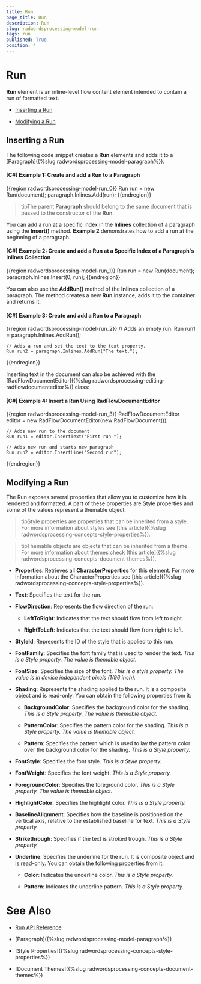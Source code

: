 ```yaml
---
title: Run
page_title: Run
description: Run
slug: radwordsprocessing-model-run
tags: run
published: True
position: 4
---
```


# Run



__Run__ element is an inline-level flow content element intended to contain a run of formatted text.
      

* [Inserting a Run](#inserting-a-run)

* [Modifying a Run](#modifying-a-run)

## Inserting a Run

The following code snippet creates a __Run__ elements and adds it to a [Paragraph]({%slug radwordsprocessing-model-paragraph%}).
        

#### __[C#] Example 1: Create and add a Run to a Paragraph__

{{region radwordsprocessing-model-run_0}}
    Run run = new Run(document);
    paragraph.Inlines.Add(run);
{{endregion}}



>tipThe parent __Paragraph__ should belong to the same document that is passed to the constructor of the __Run__.
          

You can add a run at a specific index in the __Inlines__ collection of a paragraph using the __Insert()__ method. __Example 2__ demonstrates how to add a run at the beginning of a paragraph.
        

#### __[C#] Example 2: Create and add a Run at a Specific Index of a Paragraph's Inlines Collection__

{{region radwordsprocessing-model-run_1}}
    Run run = new Run(document);
    paragraph.Inlines.Insert(0, run);
{{endregion}}



You can also use the __AddRun()__ method of the __Inlines__ collection of a paragraph. The method creates a new __Run__ instance, adds it to the container and returns it:
        

#### __[C#] Example 3: Create and add a Run to a Paragraph__

{{region radwordsprocessing-model-run_2}}
    // Adds an empty run.
    Run run1 = paragraph.Inlines.AddRun();

    // Adds a run and set the text to the text property.
    Run run2 = paragraph.Inlines.AddRun("The text.");
{{endregion}}



Inserting text in the document can also be achieved with the [RadFlowDocumentEditor]({%slug radwordsprocessing-editing-radflowdocumenteditor%}) class:
        

#### __[C#] Example 4: Insert a Run Using RadFlowDocumentEditor__

{{region radwordsprocessing-model-run_3}}
    RadFlowDocumentEditor editor = new RadFlowDocumentEditor(new RadFlowDocument());

    // Adds new run to the document
    Run run1 = editor.InsertText("First run ");

    // Adds new run and starts new paragraph
    Run run2 = editor.InsertLine("Second run");
{{endregion}}



## Modifying a Run

The Run exposes several properties that allow you to customize how it is rendered and formatted. A part of these properties are Style properties and some of the values represent a themable object.


>tipStyle properties are properties that can be inherited from a style. For more information about styles see [this article]({%slug radwordsprocessing-concepts-style-properties%}).
          

>tipThemable objects are objects that can be inherited from a theme. For more information about themes check [this article]({%slug radwordsprocessing-concepts-document-themes%}).
            

* __Properties__: Retrieves all __CharacterProperties__ for this element. For more information about the CharacterProperties see [this article]({%slug radwordsprocessing-concepts-style-properties%}).
            

* __Text__: Specifies the text for the run.


* __FlowDirection__: Represents the flow direction of the run:
	
	* __LeftToRight__: Indicates that the text should flow from left to right.
	
	* __RightToLeft__: Indicates that the text should flow from right to left.
	            

* __StyleId__: Represents the ID of the style that is applied to this run.
            

* __FontFamily__: Specifies the font family that is used to render the text. *This is a Style property. The value is themable object.*

* __FontSize__: Specifies the size of the font. *This is a style property. The value is in device independent pixels (1/96 inch).*

* __Shading__: Represents the shading applied to the run. It is a composite object and is read-only. You can obtain the following properties from it:

    * __BackgroundColor__: Specifies the background color for the shading. *This is a Style property. The value is themable object.*

    * __PatternColor__: Specifies the pattern color for the shading. *This is a Style property. The value is themable object.*

    * __Pattern__: Specifies the pattern which is used to lay the pattern color over the background color for the shading. *This is a Style property.*

* __FontStyle__: Specifies the font style. *This is a Style property.*

* __FontWeight__:  Specifies the font weight. *This is a Style property.*

* __ForegroundColor__:  Specifies the foreground color. *This is a Style property. The value is themable object.*

* __HighlightColor__: Specifies the highlight color. *This is a Style property.*

* __BaselineAlignment__: Specifies how the baseline is positioned on the vertical axis, relative to the established baseline for text. *This is a Style property.*

* __Strikethrough__: Specifies if the text is stroked trough. *This is a Style property.*

* __Underline__: Specifies the underline for the run. It is composite object and is read-only. You can obtain the following properties from it:

    * __Color__: Indicates the underline color. *This is a Style property.*

    * __Pattern__: Indicates the underline pattern. *This is a Style property.*
     

# See Also

 * [Run API Reference](http://www.telerik.com/help/wpf/t_telerik_windows_documents_flow_model_run.html)

 * [Paragraph]({%slug radwordsprocessing-model-paragraph%})

 * [Style Properties]({%slug radwordsprocessing-concepts-style-properties%})

 * [Document Themes]({%slug radwordsprocessing-concepts-document-themes%})
